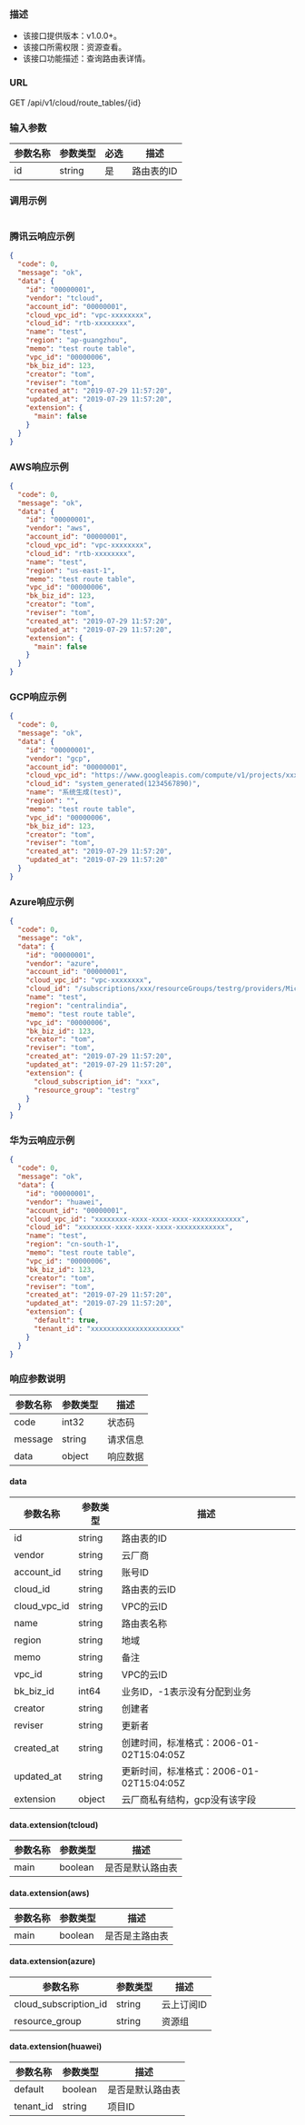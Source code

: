 ### 描述

- 该接口提供版本：v1.0.0+。
- 该接口所需权限：资源查看。
- 该接口功能描述：查询路由表详情。

### URL

GET /api/v1/cloud/route_tables/{id}

### 输入参数

| 参数名称 | 参数类型   | 必选  | 描述     |
|------|--------|-----|--------|
| id   | string | 是   | 路由表的ID |

### 调用示例

```json
```

### 腾讯云响应示例

```json
{
  "code": 0,
  "message": "ok",
  "data": {
    "id": "00000001",
    "vendor": "tcloud",
    "account_id": "00000001",
    "cloud_vpc_id": "vpc-xxxxxxxx",
    "cloud_id": "rtb-xxxxxxxx",
    "name": "test",
    "region": "ap-guangzhou",
    "memo": "test route table",
    "vpc_id": "00000006",
    "bk_biz_id": 123,
    "creator": "tom",
    "reviser": "tom",
    "created_at": "2019-07-29 11:57:20",
    "updated_at": "2019-07-29 11:57:20",
    "extension": {
      "main": false
    }
  }
}
```

### AWS响应示例

```json
{
  "code": 0,
  "message": "ok",
  "data": {
    "id": "00000001",
    "vendor": "aws",
    "account_id": "00000001",
    "cloud_vpc_id": "vpc-xxxxxxxx",
    "cloud_id": "rtb-xxxxxxxx",
    "name": "test",
    "region": "us-east-1",
    "memo": "test route table",
    "vpc_id": "00000006",
    "bk_biz_id": 123,
    "creator": "tom",
    "reviser": "tom",
    "created_at": "2019-07-29 11:57:20",
    "updated_at": "2019-07-29 11:57:20",
    "extension": {
      "main": false
    }
  }
}
```

### GCP响应示例

```json
{
  "code": 0,
  "message": "ok",
  "data": {
    "id": "00000001",
    "vendor": "gcp",
    "account_id": "00000001",
    "cloud_vpc_id": "https://www.googleapis.com/compute/v1/projects/xxx/global/networks/test",
    "cloud_id": "system_generated(1234567890)",
    "name": "系统生成(test)",
    "region": "",
    "memo": "test route table",
    "vpc_id": "00000006",
    "bk_biz_id": 123,
    "creator": "tom",
    "reviser": "tom",
    "created_at": "2019-07-29 11:57:20",
    "updated_at": "2019-07-29 11:57:20"
  }
}
```

### Azure响应示例

```json
{
  "code": 0,
  "message": "ok",
  "data": {
    "id": "00000001",
    "vendor": "azure",
    "account_id": "00000001",
    "cloud_vpc_id": "vpc-xxxxxxxx",
    "cloud_id": "/subscriptions/xxx/resourceGroups/testrg/providers/Microsoft.Network/routeTables/test",
    "name": "test",
    "region": "centralindia",
    "memo": "test route table",
    "vpc_id": "00000006",
    "bk_biz_id": 123,
    "creator": "tom",
    "reviser": "tom",
    "created_at": "2019-07-29 11:57:20",
    "updated_at": "2019-07-29 11:57:20",
    "extension": {
      "cloud_subscription_id": "xxx",
      "resource_group": "testrg"
    }
  }
}
```

### 华为云响应示例

```json
{
  "code": 0,
  "message": "ok",
  "data": {
    "id": "00000001",
    "vendor": "huawei",
    "account_id": "00000001",
    "cloud_vpc_id": "xxxxxxxx-xxxx-xxxx-xxxx-xxxxxxxxxxxx",
    "cloud_id": "xxxxxxxx-xxxx-xxxx-xxxx-xxxxxxxxxxxx",
    "name": "test",
    "region": "cn-south-1",
    "memo": "test route table",
    "vpc_id": "00000006",
    "bk_biz_id": 123,
    "creator": "tom",
    "reviser": "tom",
    "created_at": "2019-07-29 11:57:20",
    "updated_at": "2019-07-29 11:57:20",
    "extension": {
      "default": true,
      "tenant_id": "xxxxxxxxxxxxxxxxxxxxxx"
    }
  }
}
```

### 响应参数说明

| 参数名称    | 参数类型   | 描述   |
|---------|--------|------|
| code    | int32  | 状态码  |
| message | string | 请求信息 |
| data    | object | 响应数据 |

#### data

| 参数名称         | 参数类型   | 描述                            |
|--------------|--------|-------------------------------|
| id           | string | 路由表的ID                        |
| vendor       | string | 云厂商                           |
| account_id   | string | 账号ID                          |
| cloud_id     | string | 路由表的云ID                       |
| cloud_vpc_id | string | VPC的云ID                       |
| name         | string | 路由表名称                         |
| region       | string | 地域                            |
| memo         | string | 备注                            |
| vpc_id       | string | VPC的云ID                       |
| bk_biz_id    | int64  | 业务ID，-1表示没有分配到业务              |
| creator      | string | 创建者                           |
| reviser      | string | 更新者                           |
| created_at   | string | 创建时间，标准格式：2006-01-02T15:04:05Z |
| updated_at   | string | 更新时间，标准格式：2006-01-02T15:04:05Z |
| extension    | object | 云厂商私有结构，gcp没有该字段              |

#### data.extension(tcloud)

| 参数名称 | 参数类型    | 描述       |
|------|---------|----------|
| main | boolean | 是否是默认路由表 |

#### data.extension(aws)

| 参数名称 | 参数类型    | 描述      |
|------|---------|---------|
| main | boolean | 是否是主路由表 |

#### data.extension(azure)

| 参数名称                  | 参数类型   | 描述     |
|-----------------------|--------|--------|
| cloud_subscription_id | string | 云上订阅ID |
| resource_group        | string | 资源组    |

#### data.extension(huawei)

| 参数名称      | 参数类型    | 描述       |
|-----------|---------|----------|
| default   | boolean | 是否是默认路由表 |
| tenant_id | string  | 项目ID     |
